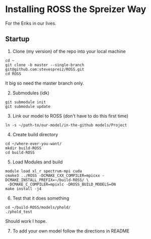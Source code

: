 # Installing ROSS the Spreizer Way

For the Eriks in our lives.

## Startup 

1. Clone (my version) of the repo into your local machine

```
cd ~
git clone -b master --single-branch git@github.com:stevespreiz/ROSS.git
cd ROSS
```

It big so need the master branch only.

2. Submodules (idk)

```
git submodule init
git submodule update
```

3. Link our model to ROSS (don't have to do this first time)

```
ln -s ~/path-to/our-model/in-the-github models/Project
```

4. Create build directory

```
cd ~/where-ever-you-want/
mkdir build-ROSS
cd build-ROSS
```

5. Load Modules and build

```
module load xl_r spectrum-mpi cuda
cmake3 ../ROSS -DCMAKE_CXX_COMPILER=mpicxx -DCMAKE_INSTALL_PREFIX=~/build-ROSS/ \
 -DCMAKE_C_COMPILER=mpixlc -DROSS_BUILD_MODELS=ON
make install -j4
```

6. Test that it does something

```
cd ~/build-ROSS/models/phold/
./phold_test
```

Should work I hope.

7. To add your own model follow the directions in README
